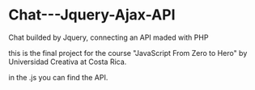 # Chat---Jquery-Ajax-API
Chat builded by Jquery, connecting an API maded with PHP 

this is the final project for the course "JavaScript From Zero to Hero" by Universidad Creativa at Costa Rica.

in the .js you can find the API.
